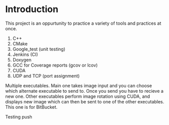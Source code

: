 # Introduction
This project is an oppurtunity to practice a variety of tools and practices at once.
1. C++
2. CMake
3. Google_test (unit testing)
4. Jenkins (CI)
5. Doxygen
6. GCC for Coverage reports (gcov or lcov)
7. CUDA
8. UDP and TCP (port assignment)

Multiple executables. Main one takes image input and you can choose which alternate executable to send to. Once you send you have to recieve a new one. Other executables perform image rotation using CUDA, and displays new image which can then be sent to one of the other executables.
This one is for BitBucket.

Testing push